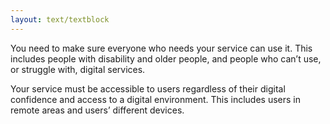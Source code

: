 ```yaml
---
layout: text/textblock
---
```

You need to make sure everyone who needs your service can use it. This includes people with disability and older people, and people who can’t use, or struggle with, digital services.

Your service must be accessible to users regardless of their digital confidence and access to a digital environment. This includes users in remote areas and users’ different devices.
